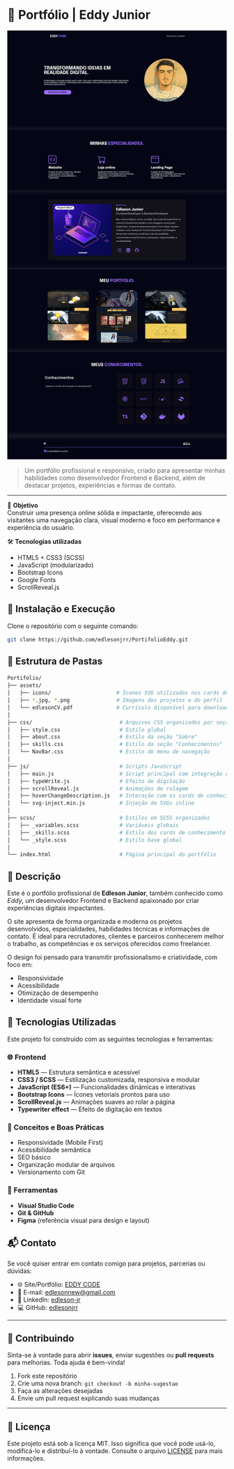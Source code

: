 # 🚀 Portfólio | Eddy Junior

![Preview do Projeto](./assets/portifolioSite.png)

> Um portfólio profissional e responsivo, criado para apresentar minhas habilidades como desenvolvedor Frontend e Backend, além de destacar projetos, experiências e formas de contato.

---

🎯 **Objetivo**  
Construir uma presença online sólida e impactante, oferecendo aos visitantes uma navegação clara, visual moderno e foco em performance e experiência do usuário.

🛠️ **Tecnologias utilizadas**
- HTML5 + CSS3 (SCSS)
- JavaScript (modularizado)
- Bootstrap Icons
- Google Fonts
- ScrollReveal.js

## 🧩 Instalação e Execução

Clone o repositório com o seguinte comando:

```bash
git clone https://github.com/edlesonjrr/PortifolioEddy.git
```
## 📁 Estrutura de Pastas

```bash
Portifolio/
├── assets/
│   ├── icons/                     # Ícones SVG utilizados nos cards de conhecimento
│   ├── *.jpg, *.png               # Imagens dos projetos e do perfil
│   └── edlesonCV.pdf              # Currículo disponível para download
│
├── css/                            # Arquivos CSS organizados por seção
│   ├── style.css                   # Estilo global
│   ├── about.css                   # Estilo da seção "Sobre"
│   ├── skills.css                  # Estilo da seção "Conhecimentos"
│   └── NavBar.css                  # Estilo do menu de navegação
│
├── js/                             # Scripts JavaScript
│   ├── main.js                     # Script principal com integração dos efeitos
│   ├── typeWrite.js                # Efeito de digitação
│   ├── scrollReveal.js             # Animações de rolagem
│   ├── hoverChangeDescription.js   # Interação com os cards de conhecimento
│   └── svg-inject.min.js           # Injeção de SVGs inline
│
├── scss/                           # Estilos em SCSS organizados
│   ├── _variables.scss             # Variáveis globais
│   ├── _skills.scss                # Estilo dos cards de conhecimento
│   └── _style.scss                 # Estilo base global
│
└── index.html                      # Página principal do portfólio
```

## 📌 Descrição

Este é o portfólio profissional de **Edleson Junior**, também conhecido como *Eddy*, um desenvolvedor Frontend e Backend apaixonado por criar experiências digitais impactantes.

O site apresenta de forma organizada e moderna os projetos desenvolvidos, especialidades, habilidades técnicas e informações de contato. É ideal para recrutadores, clientes e parceiros conhecerem melhor o trabalho, as competências e os serviços oferecidos como freelancer.

O design foi pensado para transmitir profissionalismo e criatividade, com foco em:
- Responsividade
- Acessibilidade
- Otimização de desempenho
- Identidade visual forte

## 🧪 Tecnologias Utilizadas

Este projeto foi construído com as seguintes tecnologias e ferramentas:

### 🌐 Frontend
- **HTML5** — Estrutura semântica e acessível
- **CSS3 / SCSS** — Estilização customizada, responsiva e modular
- **JavaScript (ES6+)** — Funcionalidades dinâmicas e interativas
- **Bootstrap Icons** — Ícones vetoriais prontos para uso
- **ScrollReveal.js** — Animações suaves ao rolar a página
- **Typewriter effect** — Efeito de digitação em textos

### 🧠 Conceitos e Boas Práticas
- Responsividade (Mobile First)
- Acessibilidade semântica
- SEO básico
- Organização modular de arquivos
- Versionamento com Git

### 💼 Ferramentas
- **Visual Studio Code**
- **Git & GitHub**
- **Figma** (referência visual para design e layout)

## 📬 Contato

Se você quiser entrar em contato comigo para projetos, parcerias ou dúvidas:

- 🌐 Site/Portfólio: [EDDY CODE]()
- 📧 E-mail: edlesonnew@gmail.com
- 💼 LinkedIn: [edleson-jr](https://www.linkedin.com/in/edleson-jr-97734b1a0/)
- 💻 GitHub: [edlesonjrr](https://github.com/edlesonjrr)

---

## 🤝 Contribuindo

Sinta-se à vontade para abrir **issues**, enviar sugestões ou **pull requests** para melhorias. Toda ajuda é bem-vinda!

1. Fork este repositório
2. Crie uma nova branch: `git checkout -b minha-sugestao`
3. Faça as alterações desejadas
4. Envie um pull request explicando suas mudanças

---

## 📝 Licença

Este projeto está sob a licença MIT. Isso significa que você pode usá-lo, modificá-lo e distribuí-lo à vontade. Consulte o arquivo [LICENSE](LICENSE) para mais informações.
